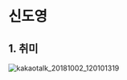 # 신도영
## 1. 취미

![kakaotalk_20181002_120101319](https://user-images.githubusercontent.com/43769778/46327175-3fc44e80-c63b-11e8-8319-e23f677d8a2c.jpg)
